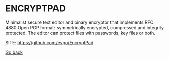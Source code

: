 # ENCRYPTPAD

 Minimalist secure text editor and binary encryptor that implements
 RFC 4880 Open PGP format: symmetrically encrypted, compressed and
 integrity protected. The editor can protect files with passwords,
 key files or both. 
 
 SITE: https://github.com/evpo/EncryptPad

 [Go back](https://portable-linux-apps.github.io/apps.html)
